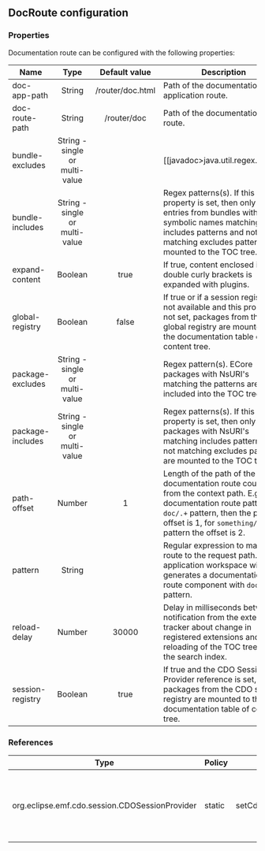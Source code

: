 ## DocRoute configuration

### Properties

Documentation route can be configured with the following properties:

Name           | Type     | Default value | Description 
---------------|:--------:|:-------------:|-------------
doc-app-path      | String | /router/doc.html | Path of the documentation application route.
doc-route-path    | String | /router/doc | Path of the documentation route.
bundle-excludes  | String - single or multi-value |  | [[javadoc>java.util.regex.Pattern|Regex pattern(s)]]. TOC entries from bundles with symbolic names matching the patterns are not included into the TOC tree.
bundle-includes  | String - single or multi-value |  | Regex patterns(s). If this property is set, then only TOC entries from bundles with symbolic names matching includes patterns and not matching excludes patterns are mounted to the TOC tree.
expand-content | Boolean  | true          | If true, content enclosed into double curly brackets is expanded with plugins.
global-registry  | Boolean | false        | If true or if a session registry is not available and this property is not set, packages from the global registry are mounted to the documentation table of content tree.
package-excludes  | String - single or multi-value |  | Regex pattern(s). ECore packages with NsURI's matching the patterns are not included into the TOC tree.
package-includes  | String - single or multi-value |  | Regex patterns(s). If this property is set, then only ECore packages with NsURI's matching includes patterns and not matching excludes patterns are mounted to the TOC tree.
path-offset    | Number   | 1             | Length of the path of the documentation route counting from the context path. E.g. if the documentation route pattern is ``doc/.+`` pattern, then the path offset is 1, for ``something/doc/.+`` pattern the offset is 2.
pattern        | String   |               | Regular expression to match route to the request path. The application workspace wizard generates a documentation route component with ``doc/.+`` pattern.
reload-delay     | Number  | 30000        | Delay in milliseconds between a notification from the extension tracker about change in registered extensions and reloading of the TOC tree and the search index.
session-registry | Boolean | true         | If true and the CDO Session Provider reference is set, packages from the CDO session registry are mounted to the documentation table of contents tree.     

### References    	

Type | Policy | Bind | Description
-----|--------|------|------------
org.eclipse.emf.cdo.session.CDOSessionProvider | static | setCdoSessionProvider | An optional reference to CDOSessionProvider is used to generate documentation for packages in the session registry.
